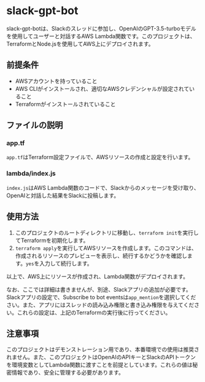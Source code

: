 # slack-gpt-bot

slack-gpt-botは、Slackのスレッドに参加し、OpenAIのGPT-3.5-turboモデルを使用してユーザーと対話するAWS Lambda関数です。このプロジェクトは、TerraformとNode.jsを使用してAWS上にデプロイされます。

## 前提条件

- AWSアカウントを持っていること
- AWS CLIがインストールされ、適切なAWSクレデンシャルが設定されていること
- Terraformがインストールされていること

## ファイルの説明

### app.tf

`app.tf`はTerraform設定ファイルで、AWSリソースの作成と設定を行います。

### lambda/index.js

`index.js`はAWS Lambda関数のコードで、Slackからのメッセージを受け取り、OpenAIと対話した結果をSlackに投稿します。

## 使用方法

1. このプロジェクトのルートディレクトリに移動し、`terraform init`を実行してTerraformを初期化します。
2. `terraform apply`を実行してAWSリソースを作成します。このコマンドは、作成されるリソースのプレビューを表示し、続行するかどうかを確認します。`yes`を入力して続行します。

以上で、AWS上にリソースが作成され、Lambda関数がデプロイされます。

なお、ここでは詳細は書きませんが、別途、Slackアプリの追加が必要です。Slackアプリの設定で、Subscribe to bot eventsは`app_mention`を選択してください。また、アプリにはスレッドの読み込み権限と書き込み権限を与えてください。これらの設定は、上記のTerraformの実行後に行ってください。

## 注意事項

このプロジェクトはデモンストレーション用であり、本番環境での使用は推奨されません。また、このプロジェクトはOpenAIのAPIキーとSlackのAPIトークンを環境変数としてLambda関数に渡すことを前提としています。これらの値は秘密情報であり、安全に管理する必要があります。
